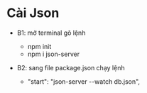 # Cài Json

- B1: mở terminal gõ lệnh
    - npm init
    - npm i json-server

- B2: sang file package.json chạy lệnh
    - "start": "json-server --watch db.json",